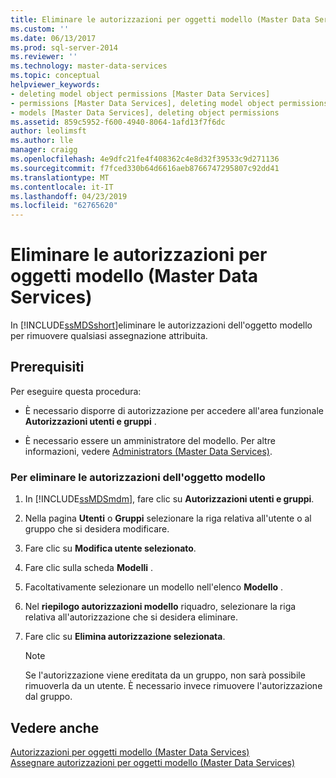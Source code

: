 ```yaml
---
title: Eliminare le autorizzazioni per oggetti modello (Master Data Services) | Microsoft Docs
ms.custom: ''
ms.date: 06/13/2017
ms.prod: sql-server-2014
ms.reviewer: ''
ms.technology: master-data-services
ms.topic: conceptual
helpviewer_keywords:
- deleting model object permissions [Master Data Services]
- permissions [Master Data Services], deleting model object permissions
- models [Master Data Services], deleting object permissions
ms.assetid: 859c5952-f600-4940-8064-1afd13f7f6dc
author: leolimsft
ms.author: lle
manager: craigg
ms.openlocfilehash: 4e9dfc21fe4f408362c4e8d32f39533c9d271136
ms.sourcegitcommit: f7fced330b64d6616aeb8766747295807c92dd41
ms.translationtype: MT
ms.contentlocale: it-IT
ms.lasthandoff: 04/23/2019
ms.locfileid: "62765620"
---
```

# <a name="delete-model-object-permissions-master-data-services"></a>Eliminare le autorizzazioni per oggetti modello (Master Data Services)
  In [!INCLUDE[ssMDSshort](../includes/ssmdsshort-md.md)]eliminare le autorizzazioni dell'oggetto modello per rimuovere qualsiasi assegnazione attribuita.  
  
## <a name="prerequisites"></a>Prerequisiti  
 Per eseguire questa procedura:  
  
-   È necessario disporre di autorizzazione per accedere all'area funzionale **Autorizzazioni utenti e gruppi** .  
  
-   È necessario essere un amministratore del modello. Per altre informazioni, vedere [Administrators &#40;Master Data Services&#41;](administrators-master-data-services.md).  
  
### <a name="to-delete-model-object-permissions"></a>Per eliminare le autorizzazioni dell'oggetto modello  
  
1.  In [!INCLUDE[ssMDSmdm](../includes/ssmdsmdm-md.md)], fare clic su **Autorizzazioni utenti e gruppi**.  
  
2.  Nella pagina **Utenti** o **Gruppi** selezionare la riga relativa all'utente o al gruppo che si desidera modificare.  
  
3.  Fare clic su **Modifica utente selezionato**.  
  
4.  Fare clic sulla scheda **Modelli** .  
  
5.  Facoltativamente selezionare un modello nell'elenco **Modello** .  
  
6.  Nel **riepilogo autorizzazioni modello** riquadro, selezionare la riga relativa all'autorizzazione che si desidera eliminare.  
  
7.  Fare clic su **Elimina autorizzazione selezionata**.  
  
    > [!NOTE]  
    >  Se l'autorizzazione viene ereditata da un gruppo, non sarà possibile rimuoverla da un utente. È necessario invece rimuovere l'autorizzazione dal gruppo.  
  
## <a name="see-also"></a>Vedere anche  
 [Autorizzazioni per oggetti modello &#40;Master Data Services&#41;](../../2014/master-data-services/model-object-permissions-master-data-services.md)   
 [Assegnare autorizzazioni per oggetti modello &#40;Master Data Services&#41;](../../2014/master-data-services/assign-model-object-permissions-master-data-services.md)  
  
  
